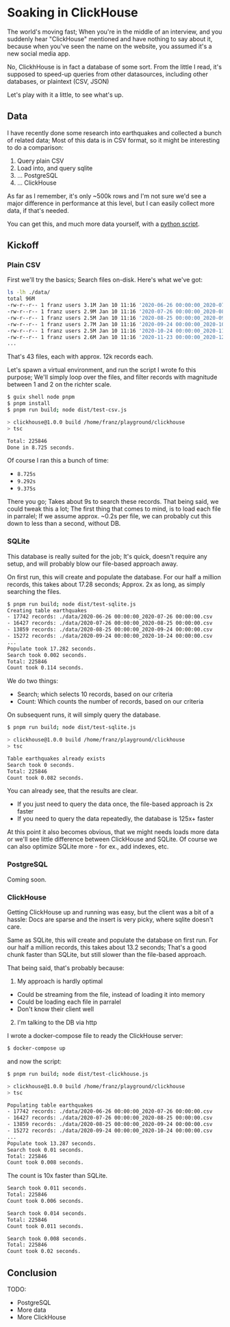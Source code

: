 # Soaking in ClickHouse

The world's moving fast; When you're in the middle of an interview, and you suddenly hear "ClickHouse" mentioned and have nothing to say about it, because when you've seen the name on the website, you assumed it's a new social media app.

No, ClickhHouse is in fact a database of some sort.
From the little I read, it's supposed to speed-up queries from other datasources, including other databases, or plaintext (CSV, JSON)

Let's play with it a little, to see what's up.

## Data

I have recently done some research into earthquakes and collected a bunch of related data; Most of this data is in CSV format, so it might be interesting to do a comparison:

1. Query plain CSV
2. Load into, and query sqlite
3. ... PostgreSQL
4. ... ClickHouse

As far as I remember, it's only ~500k rows and I'm not sure we'd see a major difference in performance at this level, but I can easily collect more data, if that's needed.

You can get this, and much more data yourself, with a [python script](https://github.com/franzos/earthquakes/blob/master/fetch_usgs.py).

## Kickoff

### Plain CSV

First we'll try the basics; Search files on-disk. Here's what we've got:

```bash
ls -lh ./data/
total 96M
-rw-r--r-- 1 franz users 3.1M Jan 10 11:16 '2020-06-26 00:00:00_2020-07-26 00:00:00.csv'
-rw-r--r-- 1 franz users 2.9M Jan 10 11:16 '2020-07-26 00:00:00_2020-08-25 00:00:00.csv'
-rw-r--r-- 1 franz users 2.5M Jan 10 11:16 '2020-08-25 00:00:00_2020-09-24 00:00:00.csv'
-rw-r--r-- 1 franz users 2.7M Jan 10 11:16 '2020-09-24 00:00:00_2020-10-24 00:00:00.csv'
-rw-r--r-- 1 franz users 2.5M Jan 10 11:16 '2020-10-24 00:00:00_2020-11-23 00:00:00.csv'
-rw-r--r-- 1 franz users 2.6M Jan 10 11:16 '2020-11-23 00:00:00_2020-12-23 00:00:00.csv'
...
```

That's 43 files, each with approx. 12k records each.

Let's spawn a virtual environment, and run the script I wrote fo this purpose; We'll simply loop over the files, and filter records with magnitude between 1 and 2 on the richter scale.

```bash
$ guix shell node pnpm
$ pnpm install
$ pnpm run build; node dist/test-csv.js

> clickhouse@1.0.0 build /home/franz/playground/clickhouse
> tsc

Total: 225846
Done in 8.725 seconds.
```

Of course I ran this a bunch of time:

- `8.725s`
- `9.292s`
- `9.375s`

There you go; Takes about 9s to search these records. That being said, we could tweak this a lot; The first thing that comes to mind, is to load each file in parralel; If we assume approx. ~0.2s per file, we can probably cut this down to less than a second, without DB.

### SQLite

This database is really suited for the job; It's quick, doesn't require any setup, and will probably blow our file-based approach away.

On first run, this will create and populate the database. For our half a million records, this takes about 17.28 seconds; Approx. 2x as long, as simply searching the files.

```bash
$ pnpm run build; node dist/test-sqlite.js
Creating table earthquakes
- 17742 records: ./data/2020-06-26 00:00:00_2020-07-26 00:00:00.csv
- 16427 records: ./data/2020-07-26 00:00:00_2020-08-25 00:00:00.csv
- 13859 records: ./data/2020-08-25 00:00:00_2020-09-24 00:00:00.csv
- 15272 records: ./data/2020-09-24 00:00:00_2020-10-24 00:00:00.csv
...
Populate took 17.282 seconds.
Search took 0.002 seconds.
Total: 225846
Count took 0.114 seconds.
```

We do two things:
- Search; which selects 10 records, based on our criteria
- Count: Which counts the number of records, based on our criteria

On subsequent runs, it will simply query the database.

```bash
$ pnpm run build; node dist/test-sqlite.js 

> clickhouse@1.0.0 build /home/franz/playground/clickhouse
> tsc

Table earthquakes already exists
Search took 0 seconds.
Total: 225846
Count took 0.082 seconds.
```

You can already see, that the results are clear.

- If you just need to query the data once, the file-based approach is 2x faster
- If you need to query the data repeatedly, the database is 125x+ faster

At this point it also becomes obvious, that we might needs loads more data or we'll see little difference between ClickHouse and SQLite. Of course we can also optimize SQLite more - for ex., add indexes, etc.

### PostgreSQL

Coming soon.

### ClickHouse

Getting ClickHouse up and running was easy, but the client was a bit of a hassle: Docs are sparse and the insert is very picky, where sqlite doesn't care.

Same as SQLite, this will create and populate the database on first run. For our half a million records, this takes about 13.2 seconds; That's a good chunk faster than SQLite, but still slower than the file-based approach.

That being said, that's probably because:

1. My approach is hardly optimal
  - Could be streaming from the file, instead of loading it into memory
  - Could be loading each file in parralel
  - Don't know their client well
2. I'm talking to the DB via http

I wrote a docker-compose file to ready the ClickHouse server:

```bash
$ docker-compose up
```

and now the script:

```bash
$ pnpm run build; node dist/test-clickhouse.js

> clickhouse@1.0.0 build /home/franz/playground/clickhouse
> tsc

Populating table earthquakes
- 17742 records: ./data/2020-06-26 00:00:00_2020-07-26 00:00:00.csv
- 16427 records: ./data/2020-07-26 00:00:00_2020-08-25 00:00:00.csv
- 13859 records: ./data/2020-08-25 00:00:00_2020-09-24 00:00:00.csv
- 15272 records: ./data/2020-09-24 00:00:00_2020-10-24 00:00:00.csv
...
Populate took 13.287 seconds.
Search took 0.01 seconds.
Total: 225846
Count took 0.008 seconds.
```

The count is 10x faster than SQLite.

```bash
Search took 0.011 seconds.
Total: 225846
Count took 0.006 seconds.

Search took 0.014 seconds.
Total: 225846
Count took 0.011 seconds.

Search took 0.008 seconds.
Total: 225846
Count took 0.02 seconds.
```

## Conclusion

TODO:

- PostgreSQL
- More data
- More ClickHouse